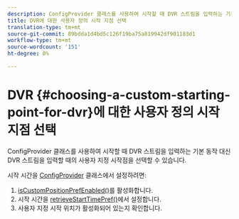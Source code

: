 ```yaml
---
description: ConfigProvider 클래스를 사용하여 시작할 때 DVR 스트림을 입력하는 기본 동작 대신 DVR 스트림을 입력할 때의 사용자 지정 시작점을 선택할 수 있습니다.
title: DVR에 대한 사용자 정의 시작 지점 선택
translation-type: tm+mt
source-git-commit: 89bdda1d4bd5c126f19ba75a819942df901183d1
workflow-type: tm+mt
source-wordcount: '151'
ht-degree: 0%

---
```



# DVR {#choosing-a-custom-starting-point-for-dvr}에 대한 사용자 정의 시작 지점 선택

ConfigProvider 클래스를 사용하여 시작할 때 DVR 스트림을 입력하는 기본 동작 대신 DVR 스트림을 입력할 때의 사용자 지정 시작점을 선택할 수 있습니다.

시작 시간을 [ConfigProvider](https://help.adobe.com/en_US/primetime/api/reference_implementation/android/javadoc/com/adobe/primetime/reference/config/ConfigProvider.html) 클래스에서 설정하려면:

1. [isCustomPositionPrefEnabled()](https://help.adobe.com/en_US/primetime/api/reference_implementation/android/javadoc/com/adobe/primetime/reference/config/ConfigProvider.html#isCustomPositionPrefEnabled())를 활성화합니다.
1. 시작 시간을 [retrieveStartTimePref()](https://help.adobe.com/en_US/primetime/api/reference_implementation/android/javadoc/com/adobe/primetime/reference/config/IPlaybackConfig.html#iretrieveStartTimePref())에서 설정합니다.
1. 사용자 지정 시작 위치가 활성화되어 있는지 확인합니다.
